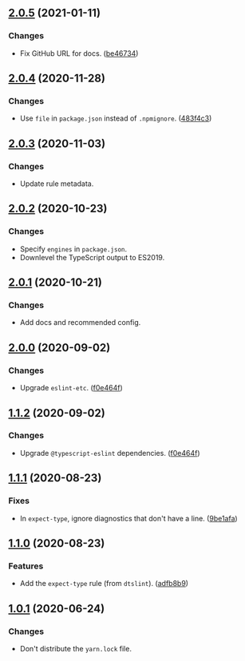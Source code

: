 <a name="2.0.5"></a>
## [2.0.5](https://github.com/cartant/eslint-plugin-dtslint/compare/v2.0.4...v2.0.5) (2021-01-11)

### Changes

* Fix GitHub URL for docs. ([be46734](https://github.com/cartant/eslint-plugin-dtslint/commit/be46734))

<a name="2.0.4"></a>
## [2.0.4](https://github.com/cartant/eslint-plugin-dtslint/compare/v2.0.3...v2.0.4) (2020-11-28)

### Changes

* Use `file` in `package.json` instead of `.npmignore`. ([483f4c3](https://github.com/cartant/eslint-plugin-dtslint/commit/483f4c3))

<a name="2.0.3"></a>
## [2.0.3](https://github.com/cartant/eslint-plugin-dtslint/compare/v2.0.2...v2.0.3) (2020-11-03)

### Changes

* Update rule metadata.

<a name="2.0.2"></a>
## [2.0.2](https://github.com/cartant/eslint-plugin-dtslint/compare/v2.0.1...v2.0.2) (2020-10-23)

### Changes

* Specify `engines` in `package.json`.
* Downlevel the TypeScript output to ES2019.

<a name="2.0.1"></a>
## [2.0.1](https://github.com/cartant/eslint-plugin-dtslint/compare/v2.0.0...v2.0.1) (2020-10-21)

### Changes

* Add docs and recommended config.

<a name="2.0.0"></a>
## [2.0.0](https://github.com/cartant/eslint-plugin-dtslint/compare/v1.1.2...v2.0.0) (2020-09-02)

### Changes

* Upgrade `eslint-etc`. ([f0e464f](https://github.com/cartant/eslint-plugin-dtslint/commit/f0e464f))

<a name="1.1.2"></a>
## [1.1.2](https://github.com/cartant/eslint-plugin-dtslint/compare/v1.1.1...v1.1.2) (2020-09-02)

### Changes

* Upgrade `@typescript-eslint` dependencies. ([f0e464f](https://github.com/cartant/eslint-plugin-dtslint/commit/f0e464f))

<a name="1.1.1"></a>
## [1.1.1](https://github.com/cartant/eslint-plugin-dtslint/compare/v1.1.0...v1.1.1) (2020-08-23)

### Fixes

* In `expect-type`, ignore diagnostics that don't have a line. ([9be1afa](https://github.com/cartant/eslint-plugin-dtslint/commit/9be1afa))

<a name="1.1.0"></a>
## [1.1.0](https://github.com/cartant/eslint-plugin-dtslint/compare/v1.0.1...v1.1.0) (2020-08-23)

### Features

* Add the `expect-type` rule (from `dtslint`). ([adfb8b9](https://github.com/cartant/eslint-plugin-dtslint/commit/adfb8b9))

<a name="1.0.1"></a>
## [1.0.1](https://github.com/cartant/eslint-plugin-dtslint/compare/v1.0.0...v1.0.1) (2020-06-24)

### Changes

* Don't distribute the `yarn.lock` file.